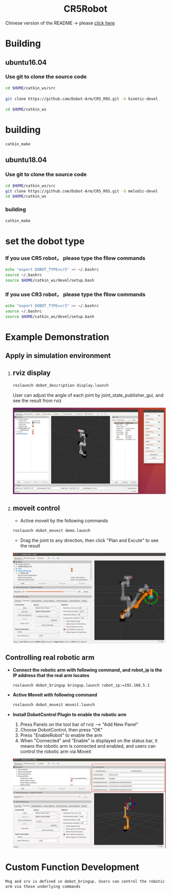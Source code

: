 # <center>CR5Robot</center>

Chinese version of the README -> please [click here](./README-CN.md)

# Building
## ubuntu16.04

### Use git to clone the source code
```sh
cd $HOME/catkin_ws/src

git clone https://github.com/Dobot-Arm/CR5_ROS.git -b kinetic-devel

cd $HOME/catkin_ws
```

# building
```sh
catkin_make
```

## ubuntu18.04

### Use git to clone the source code
```sh
cd $HOME/catkin_ws/src
git clone https://github.com/Dobot-Arm/CR5_ROS.git -b melodic-devel
cd $HOME/catkin_ws
```

### building
```sh
catkin_make
```

# set the dobot type
### If you use CR5 robot， please type the fllow commands
```sh
echo "export DOBOT_TYPE=cr5" >> ~/.bashrc
source ~/.bashrc
source $HOME/catkin_ws/devel/setup.bash
```
### If you use CR3 robot， please type the fllow commands
```sh
echo "export DOBOT_TYPE=cr3" >> ~/.bashrc
source ~/.bashrc
source $HOME/catkin_ws/devel/setup.bash
```

# Example Demonstration

## Apply in simulation environment

1. ## rviz display

    ```sh
    roslaunch dobot_description display.launch
    ```

    User can adjust the angle of each joint by joint_state_publisher_gui, and see the result from rviz

    ![rviz display](./rviz.jpg)


2. ## moveit control
    * Active moveit by the following commands
    ```sh
    roslaunch dobot_moveit demo.launch
    ```
    * Drag the joint to any direction, then click "Plan and Excute" to see the result

    ![moveit display](./moveit.gif)


## Controlling real robotic arm

* **Connect the robotic arm with following command, and robot_ip is the IP address that the real arm locates**
    ```sh
    roslaunch dobot_bringup bringup.launch robot_ip:=192.168.5.1
    ```

* **Active Moveit with following command**
    ```sh
    roslaunch dobot_moveit moveit.launch
    ```

* **Install DobotControl Plugin to enable the robotic arm**
    
    1. Press Panels on the tool bar of rviz --> "Add New Panel"
    2. Choose DobotControl, then press "OK"
    3. Press "EnableRobot" to enable the arm
    4. When "Connected" and "Enable" is displayed on the status bar, it means the robotic arm is connected and enabled, and users can control the robotic arm via Moveit

    ![DobotControl](./cr5control.jpg)


# Custom Function Development

    Msg and srv is defined in dobot_bringup. Users can control the robotic arm via those underlying commands